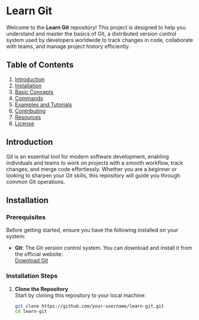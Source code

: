 # Learn Git

Welcome to the **Learn Git** repository! This project is designed to help you understand and master the basics of Git, a distributed version control system used by developers worldwide to track changes in code, collaborate with teams, and manage project history efficiently.

## Table of Contents

1. [Introduction](#introduction)
2. [Installation](#installation)
3. [Basic Concepts](#basic-concepts)
4. [Commands](#commands)
5. [Examples and Tutorials](#examples-and-tutorials)
6. [Contributing](#contributing)
7. [Resources](#resources)
8. [License](#license)

## Introduction

Git is an essential tool for modern software development, enabling individuals and teams to work on projects with a smooth workflow, track changes, and merge code effortlessly. Whether you are a beginner or looking to sharpen your Git skills, this repository will guide you through common Git operations.

## Installation

### Prerequisites

Before getting started, ensure you have the following installed on your system:

- **Git**: The Git version control system. You can download and install it from the official website:  
  [Download Git](https://git-scm.com/download)

### Installation Steps

1. **Clone the Repository**  
   Start by cloning this repository to your local machine:
   ```bash
   git clone https://github.com/your-username/learn-git.git
   cd learn-git
